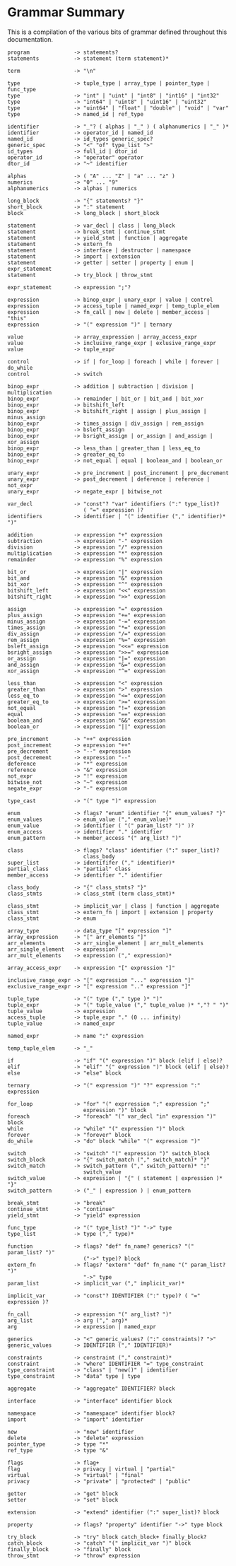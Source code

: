 # Grammar Summary

This is a compilation of the various bits of grammar defined throughout this documentation.

	program              -> statements?
	statements           -> statement (term statement)*

	term                 -> "\n"

	type                 -> tuple_type | array_type | pointer_type | func_type
	type                 -> "int" | "uint" | "int8" | "int16" | "int32"
	type                 -> "int64" | "uint8" | "uint16" | "uint32"
	type                 -> "uint64" | "float" | "double" | "void" | "var"
	type                 -> named_id | ref_type

	identifier           -> "_"? ( alphas | "_" ) ( alphanumerics | "_" )*
	identifier           -> operator_id | named_id
	named_id             -> id_types generic_spec?
	generic_spec         -> "<" "of" type_list ">"
	id_types             -> full_id | dtor_id
	operator_id          -> "operator" operator
	dtor_id              -> "~" identifier

	alphas               -> ( "A" ... "Z" | "a" ... "z" )
	numerics             -> "0" ... "9"
	alphanumerics        -> alphas | numerics

	long_block           -> "{" statements? "}"
	short_block          -> ":" statement
	block                -> long_block | short_block

	statement            -> var_decl | class | long_block
	statement            -> break_stmt | continue_stmt
	statement            -> yield_stmt | function | aggregate
	statement            -> extern_fn
	statement            -> interface | destructor | namespace
	statement            -> import | extension
	statement            -> getter | setter | property | enum | expr_statement
	statement            -> try_block | throw_stmt

	expr_statement       -> expression ";"?

	expression           -> binop_expr | unary_expr | value | control
	expression           -> access_tuple | named_expr | temp_tuple_elem
	expression           -> fn_call | new | delete | member_access | "this"
	expression           -> "(" expression ")" | ternary

	value                -> array_expression | array_access_expr
	value                -> inclusive_range_expr | exlusive_range_expr
	value                -> tuple_expr

	control              -> if | for_loop | foreach | while | forever | do_while
	control              -> switch

	binop_expr           -> addition | subtraction | division | multiplication
	binop_expr           -> remainder | bit_or | bit_and | bit_xor
	binop_expr           -> bitshift_left
	binop_expr           -> bitshift_right | assign | plus_assign | minus_assign
	binop_expr           -> times_assign | div_assign | rem_assign
	binop_expr           -> bsleft_assign
	binop_expr           -> bsright_assign | or_assign | and_assign | xor_assign
	binop_expr           -> less_than | greater_than | less_eq_to
	binop_expr           -> greater_eq_to
	binop_expr           -> not_equal | equal | boolean_and | boolean_or

	unary_expr           -> pre_increment | post_increment | pre_decrement
	unary_expr           -> post_decrement | deference | reference | not_expr
	unary_expr           -> negate_expr | bitwise_not

	var_decl             -> "const"? "var" identifiers (":" type_list)?
	                        ( "=" expression )?
	identifiers          -> identifier | "(" identifier ("," identifier)* ")"

	addition             -> expression "+" expression
	subtraction          -> expression "-" expression
	division             -> expression "/" expression
	multiplication       -> expression "*" expression
	remainder            -> expression "%" expression

	bit_or               -> expression "|" expression
	bit_and              -> expression "&" expression
	bit_xor              -> expression "^" expression
	bitshift_left        -> expression "<<" expression
	bitshift_right       -> expression ">>" expression

	assign               -> expression "=" expression
	plus_assign          -> expression "+=" expression
	minus_assign         -> expression "-=" expression
	times_assign         -> expression "*=" expression
	div_assign           -> expression "/=" expression
	rem_assign           -> expression "%=" expression
	bsleft_assign        -> expression "<<=" expression
	bsright_assign       -> expression ">>=" expression
	or_assign            -> expression "|=" expression
	and_assign           -> expression "&=" expression
	xor_assign           -> expression "^=" expression

	less_than            -> expression "<" expression
	greater_than         -> expression ">" expression
	less_eq_to           -> expression "<=" expression
	greater_eq_to        -> expression ">=" expression
	not_equal            -> expression "!=" expression
	equal                -> expression "==" expression
	boolean_and          -> expression "&&" expression
	boolean_or           -> expression "||" expression

	pre_increment        -> "++" expression
	post_increment       -> expression "++"
	pre_decrement        -> "--" expression
	post_decrement       -> expression "--"
	deference            -> "*" expression
	reference            -> "&" expression
	not_expr             -> "!" expression
	bitwise_not          -> "~" expression
	negate_expr          -> "-" expression

	type_cast            -> "(" type ")" expression

	enum                 -> flags? "enum" identifier "{" enum_values? "}"
	enum_values          -> enum_value ("," enum_value)*
	enum_value           -> identifier ( "(" param_list? ")" )?
	enum_access          -> identifier "." identifier
	enum_pattern         -> member_access "(" arg_list? ")"

	class                -> flags? "class" identifier (":" super_list)?
	                        class_body
	super_list           -> identififer ("," identifier)*
	partial_class        -> "partial" class
	member_access        -> identifier "." identifier

	class_body           -> "{" class_stmts? "}"
	class_stmts          -> class_stmt (term class_stmt)*

	class_stmt           -> implicit_var | class | function | aggregate
	class_stmt           -> extern_fn | import | extension | property
	class_stmt           -> enum

	array_type           -> data_type "[" expression "]"
	array_expression     -> "[" arr_elements "]"
	arr_elements         -> arr_single_element | arr_mult_elements
	arr_single_element   -> expression?
	arr_mult_elements    -> expression ("," expression)*

	array_access_expr    -> expression "[" expression "]"

	inclusive_range_expr -> "[" expression "..." expression "]"
	exclusive_range_expr -> "[" expression ".." expression "]"

	tuple_type           -> "(" type ("," type )* ")"
	tuple_expr           -> "(" tuple_value ("," tuple_value )* ","? " ")"
	tuple_value          -> expression
	access_tuple         -> tuple_expr "." (0 ... infinity)
	tuple_value          -> named_expr

	named_expr           -> name ":" expression

	temp_tuple_elem      -> "_"

	if                   -> "if" "(" expression ")" block (elif | else)?
	elif                 -> "elif" "(" expression ")" block (elif | else)?
	else                 -> "else" block

	ternary              -> "(" expression ")" "?" expression ":" expression

	for_loop             -> "for" "(" exprression ";" expression ";"
	                        expression ")" block
	foreach              -> "foreach" "(" var_decl "in" expression ")" block
	while                -> "while" "(" expression ")" block
	forever              -> "forever" block
	do_while             -> "do" block "while" "(" expression ")"

	switch               -> "switch" "(" expression ")" switch_block
	switch_block         -> "{" switch_match ("," switch_match)* "}"
    switch_match         -> switch_pattern ("," switch_pattern)* ":"
	                        switch_value
    switch_value         -> expression | "{" ( statement | expression )* "}"
    switch_pattern       -> ("_" | expression ) | enum_pattern

	break_stmt           -> "break"
	continue_stmt        -> "continue"
	yield_stmt           -> "yield" expression

    func_type            -> "(" type_list? ")" "->" type
    type_list            -> type ("," type)*

    function             -> flags? "def" fn_name? generics? "(" param_list? ")"
	                        ("->" type)? block
    extern_fn            -> flags? "extern" "def" fn_name "(" param_list? ")"
	                        "->" type
    param_list           -> implicit_var ("," implicit_var)*

	implicit_var         -> "const"? IDENTIFIER (":" type)? ( "=" expression )?

    fn_call              -> expression "(" arg_list? ")"
    arg_list             -> arg ("," arg)*
    arg                  -> expression | named_expr

	generics             -> "<" generic_values? (":" constraints)? ">"
	generic_values       -> IDENTIFIER ("," IDENTIFIER)*

	constraints          -> constraint ("," constraint)*
	constraint           -> "where" IDENTIFIER "=" type_constraint
	type_constraint      -> "class" | "new()" | identifier
	type_constraint      -> "data" type | type

    aggregate            -> "aggregate" IDENTIFIER? block

	interface            -> "interface" identifier block

	namespace            -> "namespace" identifier block?
	import               -> "import" identifier

	new                  -> "new" identifier
	delete               -> "delete" expression
	pointer_type         -> type "*"
	ref_type             -> type "&"

	flags                -> flag+
	flag                 -> privacy | virtual | "partial"
	virtual              -> "virtual" | "final"
	privacy              -> "private" | "protected" | "public"

	getter               -> "get" block
	setter               -> "set" block

	extension            -> "extend" identifier (":" super_list)? block

	property             -> flags? "property" identifier "->" type block

	try_block            -> "try" block catch_block+ finally_block?
	catch_block          -> "catch" "(" implicit_var ")" block
	finally_block        -> "finally" block
	throw_stmt           -> "throw" expression
